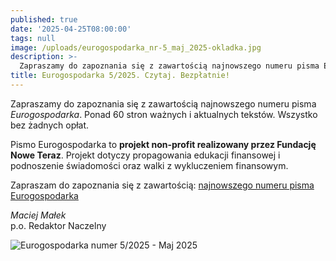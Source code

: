 ```yaml
---
published: true
date: '2025-04-25T08:00:00'
tags: null
image: /uploads/eurogospodarka_nr-5_maj_2025-okladka.jpg
description: >-
  Zapraszamy do zapoznania się z zawartością najnowszego numeru pisma Eurogospodarka. Ponad 60 stron ważnych i aktualnych tekstów. Do poczytania... bez opłat. 
title: Eurogospodarka 5/2025. Czytaj. Bezpłatnie!
---
```


Zapraszamy do zapoznania się z zawartością najnowszego numeru pisma *Eurogospodarka*. Ponad 60 stron ważnych i aktualnych tekstów. Wszystko bez żadnych opłat. 

Pismo Eurogospodarka to **projekt non-profit realizowany przez Fundację Nowe Teraz**. Projekt dotyczy propagowania edukacji finansowej i podnoszenie świadomości oraz walki z wykluczeniem finansowym.

Zapraszam do zapoznania się z zawartością: [najnowszego numeru pisma Eurogospodarka](https://eurogospodarka.eu/eurogospodarka-maj-2025/)

*Maciej Małek*   
p.o. Redaktor Naczelny

![Eurogospodarka numer 5/2025 - Maj 2025](/uploads/eurogospodarka_nr-5_maj_2025-spis-tresci.jpg)
